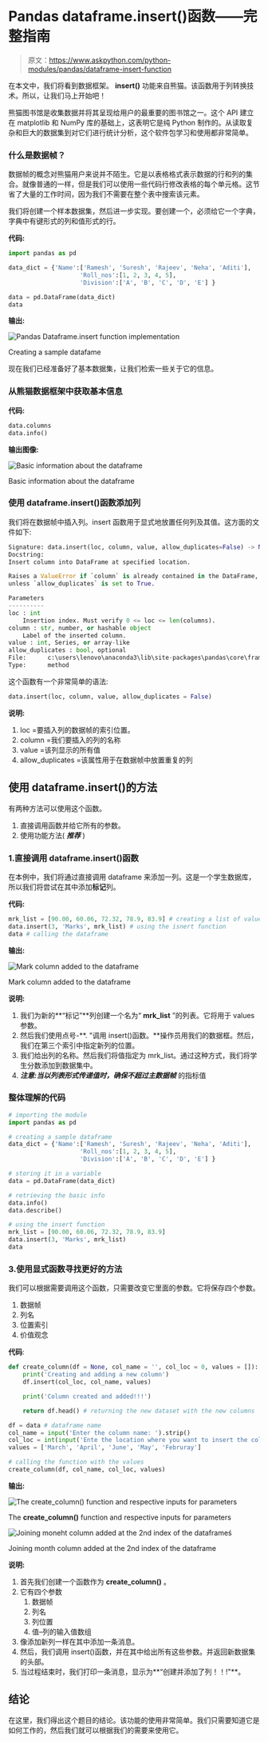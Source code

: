 # Pandas dataframe.insert()函数——完整指南

> 原文：<https://www.askpython.com/python-modules/pandas/dataframe-insert-function>

在本文中，我们将看到数据框架。 **insert()** 功能来自熊猫。该函数用于列转换技术。所以，让我们马上开始吧！

熊猫图书馆是收集数据并将其呈现给用户的最重要的图书馆之一。这个 API 建立在 matplotlib 和 NumPy 库的基础上，这表明它是纯 Python 制作的。从读取复杂和巨大的数据集到对它们进行统计分析，这个软件包学习和使用都非常简单。

### 什么是数据帧？

数据帧的概念对熊猫用户来说并不陌生。它是以表格格式表示数据的行和列的集合。就像普通的一样，但是我们可以使用一些代码行修改表格的每个单元格。这节省了大量的工作时间，因为我们不需要在整个表中搜索该元素。

我们将创建一个样本数据集，然后进一步实现。要创建一个，必须给它一个字典，字典中有键形式的列和值形式的行。

**代码:**

```py
import pandas as pd

data_dict = {'Name':['Ramesh', 'Suresh', 'Rajeev', 'Neha', 'Aditi'], 
                    'Roll_nos':[1, 2, 3, 4, 5], 
                    'Division':['A', 'B', 'C', 'D', 'E'] }

data = pd.DataFrame(data_dict)
data

```

**输出:**

![Pandas Dataframe.insert function implementation](img/5259725039ce8d182998c1682b9f902e.png)

Creating a sample datafame

现在我们已经准备好了基本数据集，让我们检索一些关于它的信息。

### 从熊猫数据框架中获取基本信息

**代码:**

```py
data.columns
data.info()

```

**输出图像:**

![Basic information about the dataframe](img/e19eb1d1c984255bc508c5c310fc3034.png)

Basic information about the dataframe

### 使用 dataframe.insert()函数添加列

我们将在数据帧中插入列。insert 函数用于显式地放置任何列及其值。这方面的文件如下:

```py
Signature: data.insert(loc, column, value, allow_duplicates=False) -> None
Docstring:
Insert column into DataFrame at specified location.

Raises a ValueError if `column` is already contained in the DataFrame,
unless `allow_duplicates` is set to True.

Parameters
----------
loc : int
    Insertion index. Must verify 0 <= loc <= len(columns).
column : str, number, or hashable object
    Label of the inserted column.
value : int, Series, or array-like
allow_duplicates : bool, optional
File:      c:\users\lenovo\anaconda3\lib\site-packages\pandas\core\frame.py
Type:      method

```

这个函数有一个非常简单的语法:

```py
data.insert(loc, column, value, allow_duplicates = False)

```

**说明:**

1.  loc =要插入列的数据帧的索引位置。
2.  column =我们要插入的列的名称
3.  value =该列显示的所有值
4.  allow_duplicates =该属性用于在数据帧中放置重复的列

## 使用 dataframe.insert()的方法

有两种方法可以使用这个函数。

1.  直接调用函数并给它所有的参数。
2.  使用功能方法( ***推荐*** )

### 1.直接调用 dataframe.insert()函数

在本例中，我们将通过直接调用 dataframe 来添加一列。这是一个学生数据库，所以我们将尝试在其中添加**标记**列。

**代码:**

```py
mrk_list = [90.00, 60.06, 72.32, 78.9, 83.9] # creating a list of values for the Marks column
data.insert(3, 'Marks', mrk_list) # using the isnert function
data # calling the dataframe

```

**输出:**

![Mark column added to the dataframe](img/b08d033ee19bcc0443cbac77ed96f22c.png)

Mark column added to the dataframe

**说明:**

1.  我们为新的**“标记”**列创建一个名为“ **mrk_list** ”的列表。它将用于 values 参数。
2.  然后我们使用点号-**. "调用 insert()函数。**操作员用我们的数据框。然后，我们在第三个索引中指定新列的位置。
3.  我们给出列的名称。然后我们将值指定为 mrk_list。通过这种方式，我们将学生分数添加到数据集中。
4.  ***注意:当以列表形式传递值时，确保不超过主数据帧*** 的指标值

### 整体理解的代码

```py
# importing the module
import pandas as pd

# creating a sample dataframe
data_dict = {'Name':['Ramesh', 'Suresh', 'Rajeev', 'Neha', 'Aditi'],  
                    'Roll_nos':[1, 2, 3, 4, 5], 
                    'Division':['A', 'B', 'C', 'D', 'E'] }

# storing it in a variable
data = pd.DataFrame(data_dict)

# retrieving the basic info
data.info()
data.describe()

# using the insert function
mrk_list = [90.00, 60.06, 72.32, 78.9, 83.9]
data.insert(3, 'Marks', mrk_list)
data

```

### 3.使用显式函数寻找更好的方法

我们可以根据需要调用这个函数，只需要改变它里面的参数。它将保存四个参数。

1.  数据帧
2.  列名
3.  位置索引
4.  价值观念

**代码**:

```py
def create_column(df = None, col_name = '', col_loc = 0, values = []):
    print('Creating and adding a new column')
    df.insert(col_loc, col_name, values)

    print('Column created and added!!!')

    return df.head() # returning the new dataset with the new columns

df = data # dataframe name
col_name = input('Enter the column name: ').strip()
col_loc = int(input('Ente the location where you want to insert the column: '))
values = ['March', 'April', 'June', 'May', 'Februray']

# calling the function with the values
create_column(df, col_name, col_loc, values)

```

**输出:**

![The create_column()  function and respective inputs for parameters](img/0f707cf7cba4d6107968545925ea3fbb.png)

The **create_column()** function and respective inputs for parameters

![Joining moneht column added at the 2nd index of the dataframeś](img/378332820d7c2c15ede941b31ce0150f.png)

Joining month column added at the 2nd index of the dataframe

**说明:**

1.  首先我们创建一个函数作为 **create_column()** 。
2.  它有四个参数
    1.  数据帧
    2.  列名
    3.  列位置
    4.  值–列的输入值数组
3.  像添加新列一样在其中添加一条消息。
4.  然后，我们调用 insert()函数，并在其中给出所有这些参数。并返回新数据集的头部。
5.  当过程结束时，我们打印一条消息，显示为**“创建并添加了列！！!"**。

## 结论

在这里，我们得出这个题目的结论。该功能的使用非常简单。我们只需要知道它是如何工作的，然后我们就可以根据我们的需要来使用它。